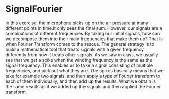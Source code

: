 # SignalFourier
In this exercise, the microphone picks up on the air pressure at many different points in time.It only sees the final sum.
However, our signals are a combinations of different frequencies.By taking our initial signals, how can we decompose them into
their main frequencies that make them up? That is when Fourier Transform comes to the rescue. The general strategy is to build a
mathematical tool that treats signals with a given frequency differently from how it treats other signals.  As we saw in class,
we usually see that we get a spike when the winding frequency is the same as the signal frequency. This enables us to take a signal 
consisting of multiple frequencies, and pick out what they are. The spikes basically means that we take for example two signals,
and then apply a type of Fourier transform to each of them individually, and then add up the results. What we obtain is 
the same results as if we added up the signals and then applied the Fourier transform. 

